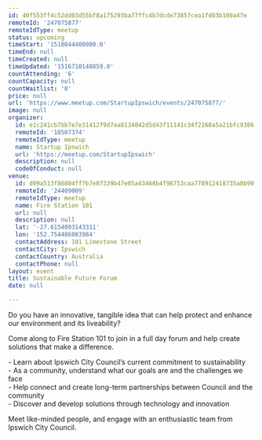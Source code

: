 ```yaml
---
id: 40f553ff4c52dd03d55bf8a175293ba77ffc4b7dcde73857cea1fd03b100a47e
remoteId: '247075877'
remoteIdType: meetup
status: upcoming
timeStart: '1518044400000.0'
timeEnd: null
timeCreated: null
timeUpdated: '1516710148859.0'
countAttending: '6'
countCapacity: null
countWaitlist: '0'
price: null
url: 'https://www.meetup.com/StartupIpswich/events/247075877/'
image: null
organizer:
  id: e1c241cb7bb7e7e31412f9d7aa8134042d5d43f11141c34f2168a5a21bfc9386
  remoteId: '18507374'
  remoteIdType: meetup
  name: Startup Ipswich
  url: 'https://meetup.com/StartupIpswich'
  description: null
  codeOfConduct: null
venue:
  id: d09a513f86804ff7b7e07339b47e05a43468b4f98753caa778912418735a0b90
  remoteId: '24409009'
  remoteIdType: meetup
  name: Fire Station 101
  url: null
  description: null
  lat: '-27.6154003143311'
  lon: '152.754486083984'
  contactAddress: 101 Limestone Street
  contactCity: Ipswich
  contactCountry: Australia
  contactPhone: null
layout: event
title: Sustainable Future Forum
date: null

---
```

<p>Do you have an innovative, tangible idea that can help protect and enhance our environment and its liveability?</p> <p>Come along to Fire Station 101 to join in a full day forum and help create solutions that make a difference.</p> <p>- Learn about Ipswich City Council’s current commitment to sustainability<br/>- As a community, understand what our goals are and the challenges we face<br/>- Help connect and create long-term partnerships between Council and the community<br/>- Discover and develop solutions through technology and innovation</p> <p>Meet like-minded people, and engage with an enthusiastic team from Ipswich City Council.</p> 
